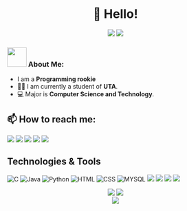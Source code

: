 <h1 align='center'>👋 Hello!</h1>
<p align='center'>
<a href="https://visitorbadge.io/status?path=https%3A%2F%2Fgithub.com%2Flatheeshmangeri"><img src="https://api.visitorbadge.io/api/visitors?path=https%3A%2F%2Fgithub.com%2Flatheeshmangeri&countColor=%23263759&style=plastic" /></a>
<a href="https://github.com/latheeshmangeri?tab=repositories"><img src="https://img.shields.io/github/stars/latheeshmangeri?style=flat&logo=github&label=Total%20Stars&color=teal"/></a>
</p>

### <img src="https://github.com/TheDudeThatCode/TheDudeThatCode/blob/master/Assets/Developer.gif" width="45" /> About Me:

- I am a **Programming rookie**
- 👨‍🏛 I am currently a student of **UTA**.
- 💻 Major is **Computer Science and Technology**.
## 📫 How to reach me:
  [<img src="https://img.icons8.com/color/48/000000/linkedin.png"/>](https://www.linkedin.com/in/latheeshmangeri/) 
  [<img src="https://img.icons8.com/fluent/48/000000/facebook-new.png"/>](https://www.facebook.com/latheeshmangeri/) 
  [<img src="https://img.icons8.com/fluent/48/000000/instagram-new.png"/>](https://www.instagram.com/latheesh_mangeri369/)
  [<img src="https://img.icons8.com/fluent/48/000000/discord.png"/>](http://discord.com/users/latheeshmangeri/)
  [<img src="https://img.icons8.com/fluent/48/000000/gmail.png"/>](mailto:latheeshmangeri369@gmail.com)

## Technologies & Tools
![C](https://img.shields.io/badge/C-blue) 
![Java](https://img.shields.io/badge/JAVA-F89820?logo=coffeescript&logoColor=white)
![Python](https://img.shields.io/badge/PYTHON-F7DF1E?logo=python&logoColor=black) 
![HTML](https://img.shields.io/badge/HTML-E34F26?logo=html5&logoColor=white)
![CSS](https://img.shields.io/badge/CSS-1572B6?logo=css3&logoColor=white) 
![MYSQL](https://img.shields.io/badge/MYSQL-blue?logo=mysql&logoColor=white)
![](https://img.shields.io/badge/Android_Studio-34A853?logo=android&logoColor=white)
![](https://img.shields.io/badge/Visual_Studio-0285FF)
![](https://img.shields.io/badge/Oracle-F80000?logo=oracle&logoColor=white)
![](https://img.shields.io/badge/MS_Office_Excel-007C3C?logo=libreofficecalc&logoColor=white)

<div align=center>
  
  ![](https://github-readme-stats-salesp07.vercel.app/api?username=latheeshmangeri&hide=issues,contribs&theme=transparent&hide_border=true)
  ![](https://github-readme-stats-salesp07.vercel.app/api/top-langs/?username=latheeshmangeri&langs_count=8&theme=transparent&hide_border=true&hide=jupyter%20notebook,tex,css,php)
  <br/>
  ![](https://github-readme-streak-stats-salesp07.vercel.app/?user=latheeshmangeri&count_private=true&theme=transparent&hide_border=true)



